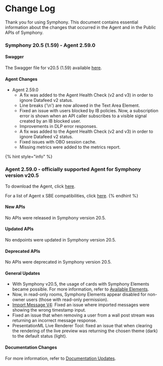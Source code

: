 # Change Log

Thank you for using Symphony. This document contains essential information about the changes that occurred in the Agent and in the Public APIs of Symphony.

### 

### **Symphony 20.5 \(1.59\) - Agent 2.59.0**

#### Swagger

The Swagger file for v20.5 \(1.59\) available [here](https://github.com/symphonyoss/symphony-api-spec/tree/20.5.1).

#### Agent Changes

* Agent 2.59.0
  * A fix was added to the Agent Health Check \(v2 and v3\) in order to ignore Datafeed v2 status.
  * Line breaks \('\n'\) are now allowed in the Text Area Element.
  * Fixed an issue with users blocked by IB policies. Now, a subscription error is shown when an API caller subscribes to a visible signal created by an IB blocked user.
  * Improvements in DLP error responses.
  * A fix was added to the Agent Health Check \(v2 and v3\) in order to ignore Datafeed v2 status.
  * Fixed issues with OBO session cache.
  * Missing metrics were added to the metrics report.

{% hint style="info" %}
### Agent 2.59.0 - officially supported Agent for Symphony version v20.5

To download the Agent, click [here](https://storage.googleapis.com/sym-platform/developers/rest-api/agent-2.59.0.zip).

For a list of Agent x SBE compatibilities, click [here](https://developers.symphony.com/restapi/docs/agent-compatibilities).
{% endhint %}

#### **New APIs**

No APIs were released in Symphony version 20.5.

#### **Updated APIs**

No endpoints were updated in Symphony version 20.5.

#### **Deprecated APIs**

No APIs were deprecated in Symphony version 20.5.

#### **General Updates**

* With Symphony v20.5, the usage of cards with Symphony Elements became possible. For more information, refer to [Available Elements](../building-bots-on-symphony/symphony-elements/).
* Now, in read-only rooms, Symphony Elements appear disabled for non-owner users \(those with read-only permission\).
* [Import Message V4](https://developers.symphony.com/restapi/reference#import-message-v4): Fixed an issue where imported messages were showing the wrong timestamp input.
* Fixed an issue that when removing a user from a wall post stream was returning an incorrect message response.
* PresentationML Live Renderer Tool: fixed an issue that when clearing the rendering of the live preview was returning the chosen theme \(dark\) to the default status \(light\).

#### **Documentation Changes**

For more information, refer to [Documentation Updates](documentation-updates.md).

